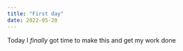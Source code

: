 ```yaml
---
title: "First day"
date: 2022-05-20
---
```


Today I *finally* got time to make this and get my work done